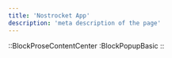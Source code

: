 ```yaml
---
title: 'Nostrocket App'
description: 'meta description of the page'
---
```

::BlockProseContentCenter
 :BlockPopupBasic
::

